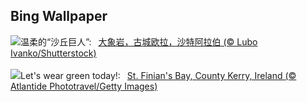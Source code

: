 ## Bing Wallpaper
![](https://www.bing.com/th?id=OHR.ElephantRock_ZH-CN9293300383_UHD.jpg&w=1000)温柔的“沙丘巨人”:&nbsp;&ensp;[大象岩，古城欧拉，沙特阿拉伯 (© Lubo Ivanko/Shutterstock)](https://www.bing.com/th?id=OHR.ElephantRock_ZH-CN9293300383_UHD.jpg)
<br><br/>
![](https://www.bing.com/th?id=OHR.StFiniansBay_EN-US2242323244_UHD.jpg&w=1000)Let's wear green today!:&nbsp;&ensp;[St. Finian's Bay, County Kerry, Ireland (© Atlantide Phototravel/Getty Images)](https://www.bing.com/th?id=OHR.StFiniansBay_EN-US2242323244_UHD.jpg)
<br><br/>
